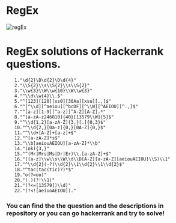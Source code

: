 # RegEx
  
  ![regEx](https://user-images.githubusercontent.com/45934056/73858292-378cac80-4849-11ea-9e45-ee7b8ec17abf.png)
  
  # RegEx solutions of Hackerrank questions.
  
       1."\d{2}\D\d{2}\D\d{4}"
       2."\\S{2}\\s\\S{2}\\s\\S{2}"   
       3."\\w{3}\\W\\w{10}\\W\\w{3}"
       4."^\\d\\w{4}\\.$"
       5."^[123][120][xs0][30Aa][xsu][.,]$"    
       6."^[^\\d][^aeiou][^bcDF][^\\W][^AEIOU][^.,]$"
       7."^[a-z][1-9][^a-z][^A-Z][A-Z].*"
       8."^[a-zA-z246810]{40}[13579\\W]{5}$" 
       9."^\\d{1,2}[a-zA-Z]{3,}[.]{0,3}$"
       10."^\\d{2,}[0a-z]{0,}[0A-Z]{0,}$"
       11."^\\d+[A-Z]+[a-z]+$"
       12."^[a-zA-Z]*s$"
       13."\\b[aeiouAEIOU][a-zA-Z]*\\b"
       14."(ok){3,}"
       15."^(Mr|Mrs|Ms|Dr|Er)\\.[a-zA-Z]+$"
       16."([a-z]\\w\\s\\W\\d\\D[A-Z][a-zA-Z][aeiouAEIOU]\\S)\\1"
       17."^\\d{2}(-?)\\d{2}\\1\\d{2}\\1\\d{2}$"
       18."^tac(tac(tic)?)*$"
       19."o(?=oo)"
       20."(.)(?!\\1)"
       21."(?<=[13579])\\d)"
       22."(?<![aeiuoAEIOU])."

### You can find the the question and the descriptions in repository or you can go hackerrank and try to solve!

